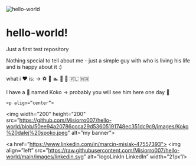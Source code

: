 ![hello-world](https://user-images.githubusercontent.com/87083751/128036298-b70da39c-f438-4c85-a1d8-1c814b272d87.gif)

# hello-world!
Just a first test repository

Nothing special to tell about me - just a simple guy with who is living his life and is happy about it :) 
<p>
what i ❤️ is: -> ⚽ 🎾 🏊 🍷 👯 🇵🇱 🇭🇷 
  <p>
I have a 🐶 named Koko -> probably you will see him here one day 🤠
    
    <p align=”center”>
<img width=”200" height=”200" src=”https://github.com/Misiorro007/hello-world/blob/50ee94a20786ccca29d53605191748ec351dc9c9/images/Koko%20dalej%20spoko.jpeg" alt=”my banner”>
</p>
    
<a href=”https://www.linkedin.com/in/marcin-misiak-47557393">
<img align=”left” src=”https://raw.githubusercontent.com/Misiorro007/hello-world/main/images/linkedin.svg" alt=”logoLinkIn LinkedIn” width=”21px”/></a>
